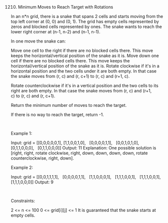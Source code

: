 1210. Minimum Moves to Reach Target with Rotations

In an n*n grid, there is a snake that spans 2 cells and starts moving from the top left corner at (0, 0) and (0, 1). The grid has empty cells represented by zeros and blocked cells represented by ones. The snake wants to reach the lower right corner at (n-1, n-2) and (n-1, n-1).

In one move the snake can:

Move one cell to the right if there are no blocked cells there. This move keeps the horizontal/vertical position of the snake as it is.
Move down one cell if there are no blocked cells there. This move keeps the horizontal/vertical position of the snake as it is.
Rotate clockwise if it's in a horizontal position and the two cells under it are both empty. In that case the snake moves from (r, c) and (r, c+1) to (r, c) and (r+1, c).

Rotate counterclockwise if it's in a vertical position and the two cells to its right are both empty. In that case the snake moves from (r, c) and (r+1, c) to (r, c) and (r, c+1).


Return the minimum number of moves to reach the target.

If there is no way to reach the target, return -1.

 

Example 1:

Input: grid = [[0,0,0,0,0,1],
               [1,1,0,0,1,0],
               [0,0,0,0,1,1],
               [0,0,1,0,1,0],
               [0,1,1,0,0,0],
               [0,1,1,0,0,0]]
Output: 11
Explanation:
One possible solution is [right, right, rotate clockwise, right, down, down, down, down, rotate counterclockwise, right, down].


Example 2:

Input: grid = [[0,0,1,1,1,1],
               [0,0,0,0,1,1],
               [1,1,0,0,0,1],
               [1,1,1,0,0,1],
               [1,1,1,0,0,1],
               [1,1,1,0,0,0]]
Output: 9


 

Constraints:

2 <= n <= 100
0 <= grid[i][j] <= 1
It is guaranteed that the snake starts at empty cells.